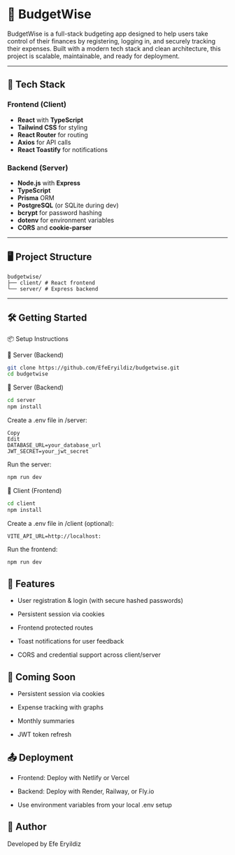 # 💸 BudgetWise

BudgetWise is a full-stack budgeting app designed to help users take control of their finances by registering, logging in, and securely tracking their expenses. Built with a modern tech stack and clean architecture, this project is scalable, maintainable, and ready for deployment.

---

## 🚀 Tech Stack

### Frontend (Client)
- **React** with **TypeScript**
- **Tailwind CSS** for styling
- **React Router** for routing
- **Axios** for API calls
- **React Toastify** for notifications

### Backend (Server)
- **Node.js** with **Express**
- **TypeScript**
- **Prisma** ORM
- **PostgreSQL** (or SQLite during dev)
- **bcrypt** for password hashing
- **dotenv** for environment variables
- **CORS** and **cookie-parser**

---

## 🖥️ Project Structure

```
budgetwise/
├── client/ # React frontend
└── server/ # Express backend
```
---

## 🛠️ Getting Started

📦 Setup Instructions

🔹 Server (Backend)
```bash
git clone https://github.com/EfeEryildiz/budgetwise.git
cd budgetwise
```

🔹 Server (Backend)
```bash
cd server
npm install
```
Create a .env file in /server:

```env
Copy
Edit
DATABASE_URL=your_database_url
JWT_SECRET=your_jwt_secret
```
Run the server:

```bash
npm run dev
```
🔹 Client (Frontend)

```bash
cd client
npm install
```

Create a .env file in /client (optional):
```env
VITE_API_URL=http://localhost:
```
Run the frontend:

```bash
npm run dev
```

## 🔐 Features
- User registration & login (with secure hashed passwords)

- Persistent session via cookies

- Frontend protected routes

- Toast notifications for user feedback

- CORS and credential support across client/server

## 🧪 Coming Soon
- Persistent session via cookies

- Expense tracking with graphs

- Monthly summaries

- JWT token refresh

## 📤 Deployment
- Frontend: Deploy with Netlify or Vercel

- Backend: Deploy with Render, Railway, or Fly.io

- Use environment variables from your local .env setup

## 👤 Author
Developed by Efe Eryildiz
